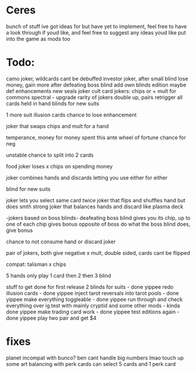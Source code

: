 # Ceres

bunch of stuff ive got ideas for but have yet to implement, feel free to have a look
through if youd like, and feel free to suggest any ideas youd like put into the game
as mods too

# Todo:

camo joker, wildcards cant be debuffed
investor joker, after small blind lose money, gain more after defeating boss blind
add own blinds
edition maybe
def enhancements
new seals
joker cult
card jokers: chips or + mult for commons
spectral - upgrade rarity of jokers
double up, pairs retrigger all cards held in hand
blinds for new suits

1 more suit
illusion cards
chance to lose enhancement

joker that swaps chips and mult for a hand

temperance, money for money spent this ante
wheel of fortune
chance for neg

unstable chance to split into 2 cards

food joker loses x chips on spending money

joker combines hands and discards letting you use either for either

blind for new suits

joker lets you select same card twice
joker that flips and shuffles hand but does smth strong
joker that balances hands and discard like plasma deck

-jokers based on boss blinds-
deafeating boss blind gives you its chip, up to one of each
chip gives bonus opposite of boss
do what the boss blind does, give bonus

chance to not consume hand or discard joker

pair of jokers, both give negative x mult, 
double sided, cards cant be flipped

compat: talisman x chips

5 hands
only play 1 card
then 2 
then 3 blind

stuff to get done for first release
2 blinds for suits - done yippee
redo illusion cards - done yippee
inject tarot reversals into tarot pools - done yippee
make everything toggleable - done yippee
run through and check everything over ig
test with mainly cryptid and some other mods - kinda done yippee
make trading card work - done yippee
test editions again - done yippee
play two pair and get $4

# fixes

planet incompat with bunco?
ben cant handle big numbers lmao
touch up some art
balancing with perk cards
can select 5 cards and 1 perk card